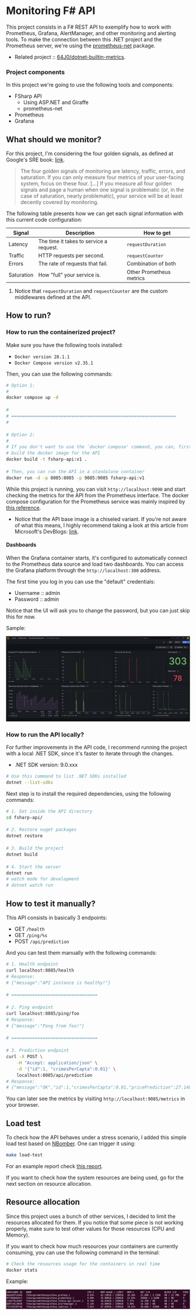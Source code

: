 # Monitoring F# API

This project consists in a F# REST API to exemplify how to work with Prometheus,
Grafana, AlertManager, and other monitoring and alerting tools. To make the
connection between this .NET project and the Prometheus server, we're using the
[prometheus-net](https://github.com/prometheus-net/prometheus-net) package.

+ Related project :: [64J0/dotnet-builtin-metrics](https://github.com/64J0/dotnet-builtin-metrics).

### Project components

In this project we're going to use the following tools and components:

* FSharp API
  * Using ASP.NET and Giraffe
  * prometheus-net
* Prometheus
* Grafana

## What should we monitor?

For this project, I'm considering the four golden signals, as defined at
Google's SRE book: [link](https://sre.google/sre-book/monitoring-distributed-systems/#xref_monitoring_golden-signals).

> The four golden signals of monitoring are latency, traffic, errors, and
> saturation. If you can only measure four metrics of your user-facing system,
> focus on these four. [...] If you measure all four golden signals and page a
> human when one signal is problematic (or, in the case of saturation, nearly
> problematic), your service will be at least decently covered by monitoring.

The following table presents how we can get each signal information with this
current code configuration:

| Signal     | Description                             | How to get               |
|------------|-----------------------------------------|--------------------------|
| Latency    | The time it takes to service a request. | `requestDuration`        |
| Traffic    | HTTP requests per second.               | `requestCounter`         |
| Errors     | The rate of requests that fail.         | Combination of both      |
| Saturation | How "full" your service is.             | Other Prometheus metrics |

1. Notice that `requestDuration` and `requestCounter` are the custom middlewares
   defined at the API.

## How to run?

### How to run the containerized project?

Make sure you have the following tools installed:

* `Docker version 28.1.1`
* `Docker Compose version v2.35.1`

Then, you can use the following commands:

```bash
# Option 1:
#
docker compose up -d

#
# ===============================================================
#

# Option 2:
#
# If you don't want to use the `docker compose' command, you can, first
# build the docker image for the API
docker build -t fsharp-api:v1 .

# Then, you can run the API in a standalone container
docker run -d -p 8085:8085 -p 9085:9085 fsharp-api:v1
```

While this project is running, you can visit `http://localhost:9090` and start
checking the metrics for the API from the Prometheus interface. The
docker compose configuration for the Prometheus service was mainly inspired by
[this reference](https://github.com/vegasbrianc/prometheus/blob/master/docker-compose.yml).

+ Notice that the API base image is a chiseled variant. If you're not aware of
  what this means, I highly recommend taking a look at this article from
  Microsoft's DevBlogs: [link](https://devblogs.microsoft.com/dotnet/announcing-dotnet-chiseled-containers/).

#### Dashboards

When the Grafana container starts, it's configured to automatically connect to
the Prometheus data source and load two dashboards. You can access the Grafana
platform through the `http://localhost:300` address.

The first time you log in you can use the "default" credentials:

- Username :: admin
- Password :: admin

Notice that the UI will ask you to change the password, but you can just skip
this for now.

Sample:

![Dashboard sample](./assets/sample-dashboard.png "Sample Grafana dashboard")

### How to run the API locally?

For further improvements in the API code, I recommend running the project with a
local .NET SDK, since it's faster to iterate through the changes.

* .NET SDK version: 9.0.xxx

```bash
# Use this command to list .NET SDKs installed
dotnet --list-sdks
```

Next step is to install the required dependencies, using the following commands:

```bash
# 1. Get inside the API directory
cd fsharp-api/

# 2. Restore nuget packages
dotnet restore

# 3. Build the project
dotnet build

# 4. Start the server
dotnet run
# watch mode for development
# dotnet watch run
```

## How to test it manually?

This API consists in basically 3 endpoints:

- GET `/health`
- GET `/ping/%s`
- POST `/api/prediction`

And you can test them manually with the following commands:

```bash
# 1. Health endpoint
curl localhost:8085/health
# Response:
# {"message":"API instance is healthy!"}

# =================================

# 2. Ping endpoint
curl localhost:8085/ping/foo
# Response:
# {"message":"Pong from foo!"}

# =================================

# 3. Prediction endpoint
curl -X POST \
    -H "Accept: application/json" \
    -d '{"id":1, "crimesPerCapta":0.01}' \
    localhost:8085/api/prediction
# Response:
# {"message":"OK","id":1,"crimesPerCapta":0.01,"pricePrediction":27.148331825982115}
```

You can later see the metrics by visiting `http://localhost:9085/metrics` in
your browser.

## Load test

To check how the API behaves under a stress scenario, I added this simple load
test based on [NBomber](https://nbomber.com/docs/getting-started/overview/). One
can trigger it using:

```bash
make load-test
```

For an example report check [this report](./reports/2025-06-01_22.35.12_session_d631a701/nbomber_report_2025-06-01--22-39-02.md).

If you want to check how the system resources are being used, go for the next
section on resource allocation.

## Resource allocation

Since this project uses a bunch of other services, I decided to limit the
resources allocated for them. If you notice that some piece is not working
properly, make sure to test other values for those resources (CPU and Memory).

If you want to check how much resources your containers are currently consuming,
you can use the following command in the terminal:

```bash
# Check the resources usage for the containers in real time
docker stats
```

Example:

![Example of container stats](./assets/container-stats.jpg "Image showing the resources stats of several containers running")
